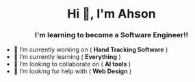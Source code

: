 <h1 align="center">Hi 👋, I'm Ahson</h1>
<h3 align="center">I'm learning to become a Software Engineer!!</h3>

<!--
**TheProlifical/TheProlifical** is a ✨ _special_ ✨ repository because its `README.md` (this file) appears on your GitHub profile.

Here are some ideas to get you started:

-->
- 🔭 I’m currently working on ( **Hand Tracking Software** ) 
- 🌱 I’m currently learning ( **Everything** )
- 👯 I’m looking to collaborate on ( **AI tools** ) 
- 🤔 I’m looking for help with ( **Web Design** )
